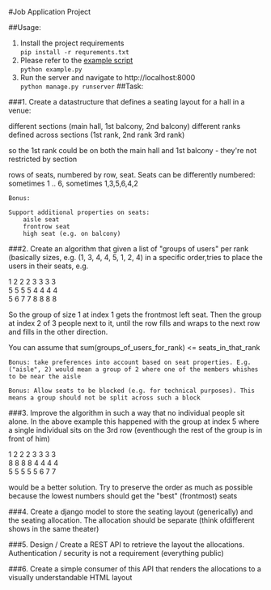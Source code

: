 #Job Application Project

##Usage:
1. Install the project requirements <br>
`pip install -r requrements.txt`
3. Please refer to the [example script](seating_planner/example.py) <br>
 `python example.py`
3. Run the server and navigate to http://localhost:8000 <br>
`python manage.py runserver`
##Task:

###1. Create a datastructure that defines a seating layout for a hall in a venue:

different sections (main hall, 1st balcony, 2nd balcony)
different ranks defined across sections (1st rank, 2nd rank 3rd rank)

so the 1st rank could be on both the main hall and 1st balcony - they're not restricted by section

rows of seats, numbered by row, seat. Seats can be differently numbered: sometimes 1 .. 6, sometimes 1,3,5,6,4,2

    Bonus:

    Support additional properties on seats:
        aisle seat
        frontrow seat
        high seat (e.g. on balcony)

###2. Create an algorithm that given a list of "groups of users" per rank (basically sizes, e.g. (1, 3, 4, 4, 5, 1, 2, 4) in a specific order,tries to place the users in their seats, e.g.

 1 2 2 2 3 3 3 3 <br>
 5 5 5 5 4 4 4 4 <br>
 5 6 7 7 8 8 8 8

So the group of size 1 at index 1 gets the frontmost left seat. Then the group at index 2 of 3 people next to it, until the
row fills and wraps to the next row and fills in the other direction.

You can assume that sum(groups_of_users_for_rank) <= seats_in_that_rank

    Bonus: take preferences into account based on seat properties. E.g. ("aisle", 2) would mean a group of 2 where one of the members whishes to be near the aisle

    Bonus: Allow seats to be blocked (e.g. for technical purposes). This means a group should not be split across such a block


###3. Improve the algorithm in such a way that no individual people sit alone. In the above example this happened with the group at index 5 where a single individual sits on the 3rd row (eventhough the rest of the group is in front of him)

 1 2 2 2 3 3 3 3 <br>
 8 8 8 8 4 4 4 4 <br>
 5 5 5 5 5 6 7 7 

would be a better solution. Try to preserve the order as much as possible because the lowest numbers should get the "best" (frontmost)
seats

###4. Create a django model to store the seating layout (generically) and the seating allocation. The allocation should be separate (think ofdifferent shows in the same theater)

###5. Design / Create a REST API to retrieve the layout the allocations. Authentication / security is not a requirement (everything public)

###6. Create a simple consumer of this API that renders the allocations to a visually understandable HTML layout 